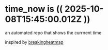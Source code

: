 # time_now is (( 2025-10-08T15:45:00.012Z ))

an automated repo that shows the currnent time

inspired by [breakingheatmap](https://github.com/breakingheatmap/breakingheatmap)